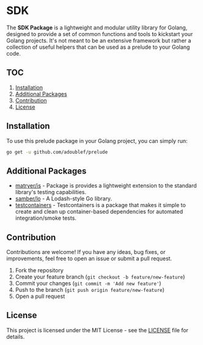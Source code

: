 # SDK

The **SDK Package** is a lightweight and modular utility library for Golang, designed to provide a set of common functions and tools to kickstart your Golang projects. It's not meant to be an extensive framework but rather a collection of useful helpers that can be used as a prelude to your Golang code.

## TOC

1. [Installation](#installation)
1. [Additional Packages](#additional-packages)
1. [Contribution](#contribution)
1. [License](#license)

## Installation

To use this prelude package in your Golang project, you can simply run:

```bash
go get -u github.com/adoublef/prelude
```

## Additional Packages

- [matryer/is](https://github.com/matryer/is) - Package is provides a lightweight extension to the standard library's testing capabilities.
- [samber/lo](https://github.com/samber/lo) - A Lodash-style Go library.
- [testcontainers](https://github.com/testcontainers/testcontainers-go) - Testcontainers is a package that makes it simple to create and clean up container-based dependencies for automated integration/smoke tests.

## Contribution

Contributions are welcome! If you have any ideas, bug fixes, or improvements, feel free to open an issue or submit a pull request.

1. Fork the repository
2. Create your feature branch (`git checkout -b feature/new-feature`)
3. Commit your changes (`git commit -m 'Add new feature'`)
4. Push to the branch (`git push origin feature/new-feature`)
5. Open a pull request

## License

This project is licensed under the MIT License - see the [LICENSE](LICENSE) file for details.
